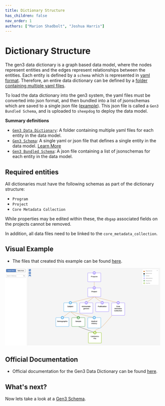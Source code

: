 ```yaml
---
title: Dictionary Structure
has_children: false
nav_order: 1
authors: ["Marion Shadbolt", "Joshua Harris"]
---
```

# Dictionary Structure
The gen3 data dictionary is a graph based data model, where the nodes represent entities and the edges represent relationships between the entities. Each entity is defined by a `schema` which is represented in [yaml format](explainer_schema.yaml). Therefore, an entire data dictionary can be defined by a [folder containing multiple yaml files](../../tests/gen3_schema/examples/yaml/).

To load the data dictionary into the gen3 system, the yaml files must be converted into json format, and then bundled into a list of jsonschemas which are saved to a single json file ([example](../../tests/gen3_schema/examples/json/schema_dev.json)). This json file is called a `Gen3 Bundled Schema`, and is uploaded to `sheepdog` to deploy the data model.

**Summary definitions**
- [`Gen3 Data Dictionary`](../../tests/gen3_schema/examples/yaml/): A folder containing multiple yaml files for each entity in the data model.
- [`Gen3 Schema`](../../tests/gen3_schema/examples/yaml/lipidomics_file.yaml): A single yaml or json file that defines a single entity in the data model. [Learn More](schemas.md)
- [`Gen3 Bundled Schema`](../../tests/gen3_schema/examples/json/schema_dev.json): A json file containing a list of jsonschemas for each entity in the data model.

## Required entities

All dictionaries must have the following schemas as part of the dictionary structure:
- `Program`
- `Project`
- `Core Metadata Collection`

While properties may be edited within these, the `dbgap` associated fields on the projects cannot be removed.

In addition, all data files need to be linked to the `core_metadata_collection`.

## Visual Example
- The files that created this example can be found [here](../../examples/schema/).

![](../../examples/schema/image.png)

## Official Documentation
- Official documentation for the Gen3 Data Dictionary can be found [here](https://docs.gen3.org/gen3-resources/operator-guide/create-data-dictionary/).

## What's next?
Now lets take a look at a [Gen3 Schema](schemas.md).
